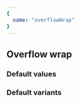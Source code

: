 ```yaml
---
{
  name: "overflowWrap"
}
---
```


## Overflow wrap

### Default values
<!-- defaults.values.start -->

<!-- defaults.values.end -->


### Default variants
<!-- defaults.variants.start -->

<!-- defaults.variants.end -->
